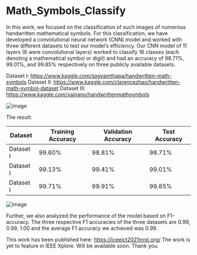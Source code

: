# Math_Symbols_Classify

In this work, we focused on the classification of such images of numerous handwritten mathematical symbols. For this classification, we have developed a convolutional neural network (CNN) model and worked with three different datasets to test our model’s efficiency. Our CNN model of 11 layers (6 were convolutional layers) worked to classify 16 classes (each denoting a mathematical symbol or digit) and had an accuracy of 98.71%, 99.01%, and 99.85% respectively on three publicly available datasets.

Dataset I: https://www.kaggle.com/sagyamthapa/handwritten-math-symbols
Dataset II: https://www.kaggle.com/clarencezhao/handwritten-math-symbol-dataset
Dataset III: https://www.kaggle.com/xainano/handwrittenmathsymbols

![image](https://user-images.githubusercontent.com/37670947/124733858-68897900-df36-11eb-86ab-a3b5efd3d0f3.png)

The result: 

| Dataset | Training Accuracy | Validation Accuracy | Test Accuracy |
| ------------- | ------------- | ------------- | ------------- |
| Dataset I | 99.60% | 98.81% | 98.71% |
| Dataset I | 99.13% | 99.41% | 99.01% |
| Dataset I | 99.71% | 99.91% | 99.85% |

![image](https://user-images.githubusercontent.com/37670947/124734019-8f47af80-df36-11eb-8a5a-ed14c7a2fe80.png)


Further, we also analyzed the performance of the model based on F1-accuracy. The three respective F1 accuracies of the three datasets are 0.99, 0.99, 1.00 and the average F1 accuracy we achieved was 0.99. 

This work has been published here: https://iceeict2021mist.org/
The work is yet to feature in IEEE Xplore. Will be available soon.
Thank you.
